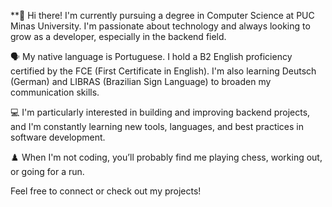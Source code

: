 
**👋 Hi there!
I'm currently pursuing a degree in Computer Science at PUC Minas University. I'm passionate about technology and always looking to grow as a developer, especially in the backend field.

🗣 My native language is Portuguese. I hold a B2 English proficiency certified by the FCE (First Certificate in English). I'm also learning Deutsch (German) and LIBRAS (Brazilian Sign Language) to broaden my communication skills.

💻 I'm particularly interested in building and improving backend projects, and I'm constantly learning new tools, languages, and best practices in software development.

♟️ When I'm not coding, you’ll probably find me playing chess, working out, or going for a run.

Feel free to connect or check out my projects!

